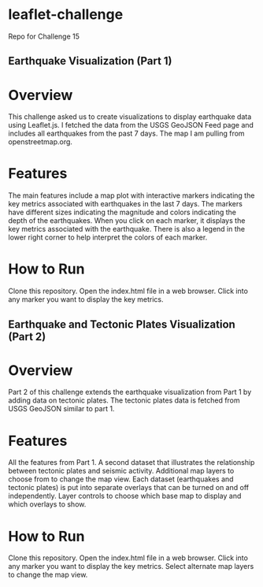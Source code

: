 # leaflet-challenge
Repo for Challenge 15

## Earthquake Visualization (Part 1)
# Overview
This challenge asked us to create visualizations to display earthquake data using Leaflet.js. I fetched the data from the USGS GeoJSON Feed page and includes all earthquakes from the past 7 days.  The map I am pulling from openstreetmap.org.  

# Features
The main features include a map plot with interactive markers indicating the key metrics associated with earthquakes in the last 7 days.  The markers have different sizes indicating the magnitude and colors indicating the depth of the earthquakes.  When you click on each marker, it displays the key metrics associated with the earthquake.  There is also a legend in the lower right corner to help interpret the colors of each marker.  

# How to Run
Clone this repository.
Open the index.html file in a web browser.
Click into any marker you want to display the key metrics.  


## Earthquake and Tectonic Plates Visualization (Part 2)
# Overview
Part 2 of this challenge extends the earthquake visualization from Part 1 by adding data on tectonic plates. The tectonic plates data is fetched from USGS GeoJSON similar to part 1.

# Features
All the features from Part 1.
A second dataset that illustrates the relationship between tectonic plates and seismic activity.
Additional map layers to choose from to change the map view.
Each dataset (earthquakes and tectonic plates) is put into separate overlays that can be turned on and off independently.
Layer controls to choose which base map to display and which overlays to show.

# How to Run
Clone this repository.
Open the index.html file in a web browser.
Click into any marker you want to display the key metrics.
Select alternate map layers to change the map view.
